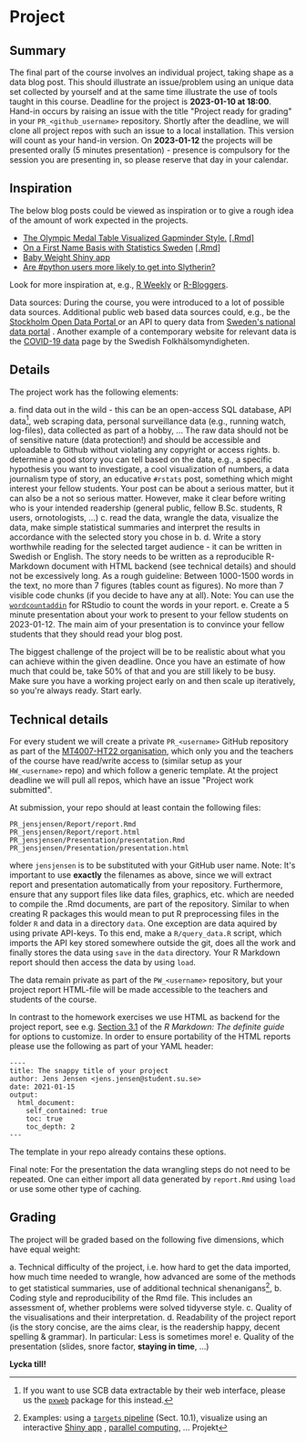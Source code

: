 # Project 

## Summary 

The final part of the course involves an individual project, taking shape as a data blog post. This should illustrate an issue/problem using an unique data set collected by yourself and at the same time illustrate the use of tools taught in this course. Deadline for the project is **2023-01-10 at 18:00**. Hand-in occurs by raising an issue with the title "Project ready for grading" in your `PR_<github_username>` repository.
Shortly after the deadline, we will clone all project repos with such an issue to a local installation. This version will count as your hand-in version. On **2023-01-12** the projects will be presented orally (5 minutes presentation) - presence is compulsory for the session you are presenting in, so please reserve that day in your calendar.

## Inspiration

The below blog posts could be viewed as inspiration or to give a rough idea of the amount of work expected in the projects.

* [The Olympic Medal Table Visualized Gapminder Style.](http://staff.math.su.se/hoehle/blog/2016/08/21/gapMedal.html) [[.Rmd]](https://github.com/hoehleatsu/hoehleatsu.github.io/blob/master/_source/2016-08-21-gapMedal.Rmd)
* [On a First Name Basis with Statistics Sweden](http://staff.math.su.se/hoehle/blog/2017/03/25/scbnames.html) [[.Rmd](https://github.com/hoehleatsu/hoehleatsu.github.io/blob/master/_source/2017-03-25-scbnames.Rmd)]
* [Baby Weight Shiny app](https://shirinsplayground.netlify.app/2020/09/baby_weight_app/)
* [Are #python users more likely to get into Slytherin?](http://www.masalmon.eu/2018/01/01/sortinghat/)

Look for more inspiration at, e.g., [R Weekly](https://rweekly.org/) or [R-Bloggers](https://www.r-bloggers.com/).

Data sources: During the course, you were introduced to a lot of possible data sources.
Additional public web based data sources could, e.g., be the [Stockholm Open Data Portal ](https://dataportalen.stockholm.se/dataportalen/) or an API to query data from [Sweden's national data portal](https://www.dataportal.se/en/datasets?p=1&q=&s=2&t=20&f=&rt=esterms_IndependentDataService%24esterms_ServedByDataService&c=false) .
Another example of a contemporary website for relevant data is the [COVID-19 data](https://www.folkhalsomyndigheten.se/smittskydd-beredskap/utbrott/aktuella-utbrott/covid-19/statistik-och-analyser/bekraftade-fall-i-sverige/) page by the Swedish Folkhälsomyndigheten.

## Details

The project work has the following elements:

a. find data out in the wild - this can be an open-access SQL database, API data[^1], web scraping data, personal surveillance data (e.g., running watch, log-files), data collected as part of a hobby, ... The raw data should not be of sensitive nature (data protection!) 
and should be accessible and uploadable to Github without violating any copyright or access rights. 
b. determine a good story you can tell based on the data, e.g., a specific hypothesis you want to investigate, a cool visualization of numbers, a data journalism type of story, an educative `#rstats` post, something which might interest your fellow students. Your post can be about a serious matter, but it can also be a not so serious matter. However, make it clear before writing who is your intended readership (general public, fellow B.Sc. students, R users, ornotologists, ...)
c. read the data, wrangle the data, visualize the data, make simple statistical summaries and interpret the results in accordance with the selected story you chose in b. 
d. Write a story worthwhile reading for the selected target audience - it can be written in Swedish or English. The story needs to be written as a reproducible R-Markdown document with HTML backend (see technical details) and should not be excessively long. As a rough guideline: Between 1000-1500 words in the text, no more than 7 figures (tables count as figures). No more than 7 visible code chunks (if you decide to have any at all). Note: You can use the [`wordcountaddin`](https://github.com/benmarwick/wordcountaddin) for RStudio to count the words in your report.
e. Create a 5 minute presentation about your work to present to your fellow students on 2023-01-12. The main aim of your presentation is to convince your fellow students that they should read your blog post. 

The biggest challenge of the project will be to be realistic about what you can achieve within the given deadline. Once you have an estimate of how much that could be, take 50% of that and you are still likely to be busy. Make sure you have a working project early on and then scale up iteratively, so you're always ready. Start early.

## Technical details

For every student we will create a private `PR_<username>` GitHub repository as part of the [MT4007-HT22 organisation](https://github.com/MT4007-HT22), which only you and the teachers of the course have read/write access to (similar setup as your `HW_<username>` repo) and which follow a generic template. At the project deadline we will pull all repos, which have an issue "Project work submitted".

At submission, your repo should at least contain the following files:
```
PR_jensjensen/Report/report.Rmd
PR_jensjensen/Report/report.html
PR_jensjensen/Presentation/presentation.Rmd
PR_jensjensen/Presentation/presentation.html
```
where `jensjensen` is to be substituted with your GitHub user name. Note: It's important to use **exactly** the filenames as above, since we will extract report and presentation automatically from your repository. Furthermore, ensure that any support files like data files, graphics, etc. which are needed to compile the .Rmd documents, are part of the repository. Similar to when creating R packages this would mean to put R preprocessing files in the folder `R` and data in a directory `data`. One exception are data aquired by using private API-keys. To this end, make a `R/query_data.R` script, which imports the API key stored somewhere outside the git, does all the work and finally stores the data using `save` in the `data` directory. Your R Markdown report should then access the data by using `load`. 

The data remain private as part of the `PW_<username>` repository, but your project report HTML-file will be made accessible to the teachers and students of the course.

In contrast to the homework exercises we use HTML as backend for the project report, see e.g. [Section 3.1](https://bookdown.org/yihui/rmarkdown/html-document.html) of the *R Markdown: The definite guide* for options to customize. In order to ensure portability of the HTML reports please use the following as part of your YAML header:

```
----
title: The snappy title of your project
author: Jens Jensen <jens.jensen@student.su.se>
date: 2021-01-15
output:
  html_document:
    self_contained: true
    toc: true
    toc_depth: 2
---
```

The template in your repo already contains these options.

Final note: For the presentation the data wrangling steps do not need to be repeated. One can either import all data generated by  `report.Rmd` using `load` or use some other type of caching.

## Grading

The project will be graded based on the following five dimensions, which have equal weight:

a. Technical difficulty of the project, i.e. how hard to get the data imported, how much time needed to wrangle, how advanced are some of the methods to get statistical summaries, use of additional technical shenanigans[^2], 
b. Coding style and reproducibility of the Rmd file. This includes an assessment of, whether problems were solved tidyverse style.
c. Quality of the visualisations and their interpretation. 
d. Readability of the project report (is the story concise, are the aims clear, is the readership happy, decent spelling & grammar). In particular: Less is sometimes more! 
e. Quality of the presentation (slides, snore factor, **staying in time**, ...)

**Lycka till!**

[^1]: If you want to use SCB data extractable by their web interface, please us the [`pxweb`](https://cran.r-project.org/web/packages/pxweb/index.html) package for this instead.

[^2]: Examples: using a [`targets` pipeline](https://books.ropensci.org/targets/) (Sect. 10.1), visualize using an interactive [Shiny app](https://shiny.rstudio.com/) , [parallel computing](https://future.futureverse.org/), ... Projekt
